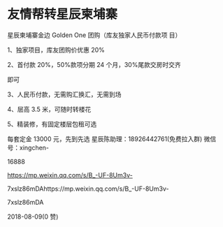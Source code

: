 # 友情帮转星辰柬埔寨

星辰柬埔寨金边 Golden One 团购（库友独家人民币付款项 目）

1、独家项目，库友团购价优惠 20%

2、首付款 20%，50%款项分期 24 个月，30%尾款交房时交齐

即可

3、人民币付款，无需购汇换汇，无需到场

4、层高 3.5 米，可随时转楼花

5、精装修，有固定楼层包租可选

每套定金 13000 元，先到先选 星辰陈助理：18926442761(免费拉入群) 微信号：xingchen-

16888

https://mp.weixin.qq.com/s/B_-UF-8Um3v-

7xslz86mDAhttps://mp.weixin.qq.com/s/B_-UF-8Um3v-

7xslz86mDA

2018-08-09(0 赞)